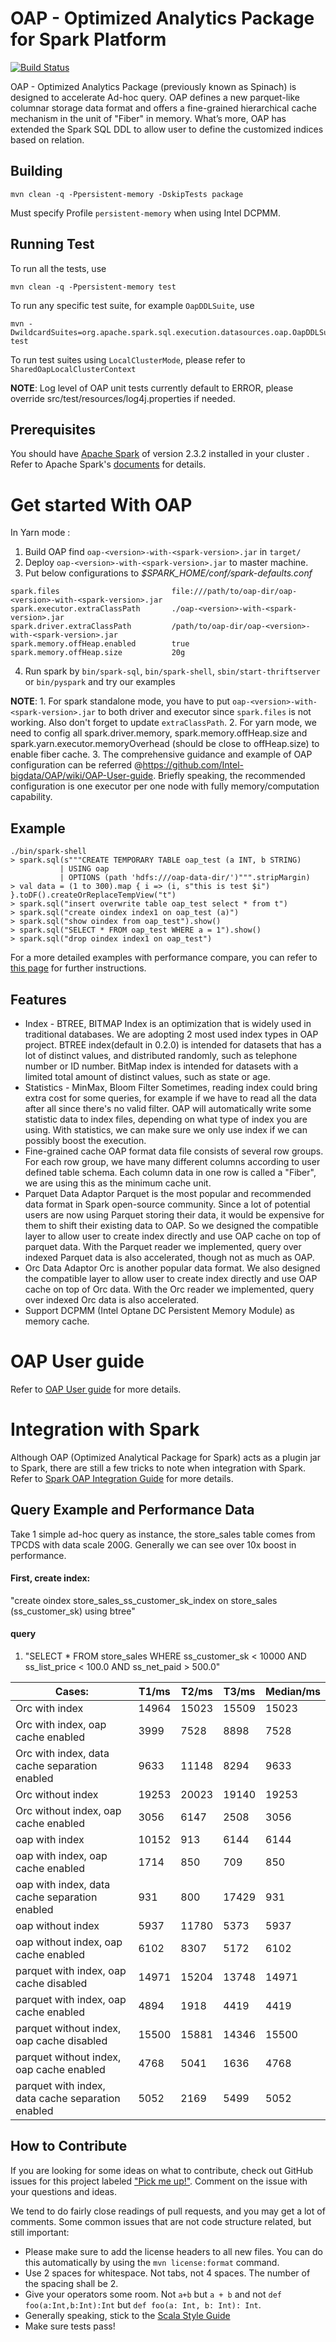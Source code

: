 
# OAP - Optimized Analytics Package for Spark Platform
[![Build Status](https://travis-ci.org/Intel-bigdata/OAP.svg?branch=master)](https://travis-ci.org/Intel-bigdata/OAP)

OAP - Optimized Analytics Package (previously known as Spinach) is designed to accelerate Ad-hoc query. OAP defines a new parquet-like columnar storage data format and offers a fine-grained hierarchical cache mechanism in the unit of "Fiber" in memory. What’s more, OAP has extended the Spark SQL DDL to allow user to define the customized indices based on relation.
## Building

```
mvn clean -q -Ppersistent-memory -DskipTests package
```
Must specify Profile `persistent-memory` when using Intel DCPMM.

## Running Test

To run all the tests, use
```
mvn clean -q -Ppersistent-memory test
```
To run any specific test suite, for example `OapDDLSuite`, use
```
mvn -DwildcardSuites=org.apache.spark.sql.execution.datasources.oap.OapDDLSuite test
```
To run test suites using `LocalClusterMode`, please refer to `SharedOapLocalClusterContext`

**NOTE**: Log level of OAP unit tests currently default to ERROR, please override src/test/resources/log4j.properties if needed.

## Prerequisites
You should have [Apache Spark](http://spark.apache.org/) of version 2.3.2 installed in your cluster
. Refer to Apache Spark's [documents](http://spark.apache.org/docs/2.3.2/) for details.
# Get started With OAP
In Yarn mode :
1. Build OAP find `oap-<version>-with-<spark-version>.jar` in `target/`
2. Deploy `oap-<version>-with-<spark-version>.jar` to master machine.
3. Put below configurations to _$SPARK_HOME/conf/spark-defaults.conf_
```
spark.files                         file:///path/to/oap-dir/oap-<version>-with-<spark-version>.jar
spark.executor.extraClassPath       ./oap-<version>-with-<spark-version>.jar
spark.driver.extraClassPath         /path/to/oap-dir/oap-<version>-with-<spark-version>.jar
spark.memory.offHeap.enabled        true
spark.memory.offHeap.size           20g
```
4. Run spark by `bin/spark-sql`, `bin/spark-shell`, `sbin/start-thriftserver` or `bin/pyspark` and try our examples

**NOTE**: 1. For spark standalone mode, you have to put `oap-<version>-with-<spark-version>.jar` to both driver and executor since `spark.files` is not working. Also don't forget to update `extraClassPath`.
          2. For yarn mode, we need to config all spark.driver.memory, spark.memory.offHeap.size and spark.yarn.executor.memoryOverhead (should be close to offHeap.size) to enable fiber cache.
          3. The comprehensive guidance and example of OAP configuration can be referred @https://github.com/Intel-bigdata/OAP/wiki/OAP-User-guide. Briefly speaking, the recommended configuration is one executor per one node with fully memory/computation capability.

## Example
```
./bin/spark-shell
> spark.sql(s"""CREATE TEMPORARY TABLE oap_test (a INT, b STRING)
           | USING oap
           | OPTIONS (path 'hdfs:///oap-data-dir/')""".stripMargin)
> val data = (1 to 300).map { i => (i, s"this is test $i") }.toDF().createOrReplaceTempView("t")
> spark.sql("insert overwrite table oap_test select * from t")
> spark.sql("create oindex index1 on oap_test (a)")
> spark.sql("show oindex from oap_test").show()
> spark.sql("SELECT * FROM oap_test WHERE a = 1").show()
> spark.sql("drop oindex index1 on oap_test")
```
For a more detailed examples with performance compare, you can refer to [this page](https://github.com/Intel-bigdata/OAP/wiki/OAP-examples) for further instructions.

## Features

* Index - BTREE, BITMAP
Index is an optimization that is widely used in traditional databases. We are adopting 2 most used index types in OAP project.
BTREE index(default in 0.2.0) is intended for datasets that has a lot of distinct values, and distributed randomly, such as telephone number or ID number.
BitMap index is intended for datasets with a limited total amount of distinct values, such as state or age.
* Statistics - MinMax, Bloom Filter
Sometimes, reading index could bring extra cost for some queries, for example if we have to read all the data after all since there's no valid filter. OAP will automatically write some statistic data to index files, depending on what type of index you are using. With statistics, we can make sure we only use index if we can possibly boost the execution.
* Fine-grained cache
OAP format data file consists of several row groups. For each row group, we have many different columns according to user defined table schema. Each column data in one row is called a "Fiber", we are using this as the minimum cache unit.
* Parquet Data Adaptor
Parquet is the most popular and recommended data format in Spark open-source community. Since a lot of potential users are now using Parquet storing their data, it would be expensive for them to shift their existing data to OAP. So we designed the compatible layer to allow user to create index directly and use OAP cache on top of parquet data. With the Parquet reader we implemented, query over indexed Parquet data is also accelerated, though not as much as OAP.
* Orc Data Adaptor
Orc is another popular data format. We also designed the compatible layer to allow user to create index directly and use OAP cache on top of Orc data. With the Orc reader we implemented, query over indexed Orc data is also accelerated.
* Support DCPMM (Intel Optane DC Persistent Memory Module) as memory cache.

# OAP User guide
Refer to [OAP User guide](https://github.com/Intel-bigdata/OAP/wiki/OAP-User-guide) for more details.

# Integration with Spark
Although OAP (Optimized Analytical Package for Spark) acts as a plugin jar to Spark, there are still a few tricks to note when integration with Spark. 
Refer to [Spark OAP Integration Guide](https://github.com/Intel-bigdata/OAP/blob/branch-0.6-spark-2.3.x/docs/Spark-OAP-Integration-Guide.md) for more details.

## Query Example and Performance Data
Take 1 simple ad-hoc query as instance, the store_sales table comes from TPCDS with data scale 200G. Generally we can see over 10x boost in performance.

#### First, create index:

"create oindex store_sales_ss_customer_sk_index on store_sales (ss_customer_sk) using btree"
#### query

1. "SELECT * FROM store_sales WHERE ss_customer_sk < 10000 AND ss_list_price < 100.0 AND ss_net_paid > 500.0"

Cases:                | T1/ms | T2/ms | T3/ms | Median/ms 
------------------    | ----- | ----- | ----- | ---------
Orc with index| 14964 |15023  | 15509 |   15023 
Orc with index, oap cache enabled| 3999| 7528| 8898|     7528
Orc with index, data cache separation enabled| 9633|11148| 8294|     9633
Orc without index|19253|20023|19140|    19253
Orc without index, oap cache enabled| 3056| 6147| 2508|     3056
oap with index|10152|  913| 6144|     6144|
oap with index, oap cache enabled| 1714|  850|  709|      850|
oap with index, data cache separation enabled|  931|  800|17429|      931|
oap without index| 5937|11780| 5373|     5937|
oap without index, oap cache enabled| 6102| 8307| 5172|     6102|
parquet with index, oap cache disabled|14971|15204|13748|    14971|
parquet with index, oap cache enabled| 4894| 1918| 4419|     4419|
parquet without index, oap cache disabled|15500|15881|14346|    15500|
parquet without index, oap cache enabled| 4768| 5041| 1636|     4768|
parquet with index, data cache separation enabled| 5052| 2169| 5499|     5052|

## How to Contribute
If you are looking for some ideas on what to contribute, check out GitHub issues for this project labeled ["Pick me up!"](https://github.com/Intel-bigdata/OAP/issues?labels=pick+me+up%21&state=open).
Comment on the issue with your questions and ideas.

We tend to do fairly close readings of pull requests, and you may get a lot of comments. Some common issues that are not code structure related, but still important:
* Please make sure to add the license headers to all new files. You can do this automatically by using the `mvn license:format` command.
* Use 2 spaces for whitespace. Not tabs, not 4 spaces. The number of the spacing shall be 2.
* Give your operators some room. Not `a+b` but `a + b` and not `def foo(a:Int,b:Int):Int` but `def foo(a: Int, b: Int): Int`.
* Generally speaking, stick to the [Scala Style Guide](http://docs.scala-lang.org/style/)
* Make sure tests pass!



